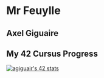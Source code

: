 # Mr Feuylle

## Axel Giguaire

## My 42 Cursus Progress
[![agiguair's 42 stats](https://badge.mediaplus.ma/black/agiguair?1337Badge=off&UM6P=off)](https://profile.intra.42.fr/users/agiguair)
